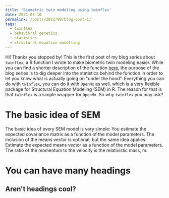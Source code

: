 ```yaml
---
title: 'Biometric twin modeling using twinflex'
date: 2021-03-10
permalink: /posts/2012/08/blog-post-1/
tags:
  - twinflex
  - behavioral genetics
  - statistics
  - structural equation modelling
---
```


Hi! Thanks you stopped by! This is the first post of my blog series about `twinflex`, a R function I wrote to make biometric twin modeling easier. While you can find a shorter description of the function [here](https://github.com/mirkoruks/twinflex), the purpose of the blog series is to dig deeper into the statistics behind the function in order to let you know what is actually going on "under the hood". Everything you can do with `twinflex`, you can do it with `OpenMx` as well, which is a very flexible package for Structural Equation Modeling (SEM) in R. The reason for that is that `twinflex` is a simple wrapper for `OpenMx`. So why `twinflex` you may ask? 

The basic idea of SEM
======
The basic idea of every SEM model is very simple: You estimate the expected covariance matrix as a function of the model parameters. The inclusion of the means vector is optional, but the same idea applies: Estimate the expected means vector as a function of the model parameters. The ratio of the momentum to the velocity is
the relativistic mass, m.

<script src="https://cdn.mathjax.org/mathjax/latest/MathJax.js?config=TeX-AMS-MML_HTMLorMML" type="text/javascript"></script>

You can have many headings
======

Aren't headings cool?
------

